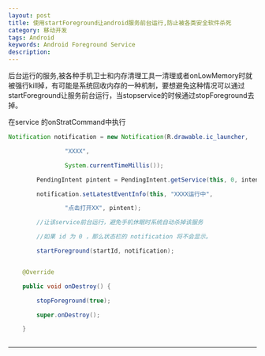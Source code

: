```yaml
---
layout: post  
title: 使用startForeground让android服务前台运行,防止被各类安全软件杀死    
category: 移动开发  
tags: Android 
keywords: Android Foreground Service
description:   
---
```

后台运行的服务,被各种手机卫士和内存清理工具一清理或者onLowMemory时就被强行kill掉，有可能是系统回收内存的一种机制，要想避免这种情况可以通过startForeground让服务前台运行，当stopservice的时候通过stopForeground去掉。

在service 的onStratCommand中执行

```java
Notification notification = new Notification(R.drawable.ic_launcher,

                "XXXX",

                System.currentTimeMillis());

		PendingIntent pintent = PendingIntent.getService(this, 0, intent, 0);

		notification.setLatestEventInfo(this, "XXXX运行中",

		        "点击打开XX", pintent);

		//让该service前台运行，避免手机休眠时系统自动杀掉该服务

		//如果 id 为 0 ，那么状态栏的 notification 将不会显示。

		startForeground(startId, notification);


	@Override

	public void onDestroy() {

		stopForeground(true);

		super.onDestroy();

	}
	
```

---